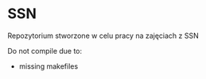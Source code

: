 # SSN
Repozytorium stworzone w celu pracy na zajęciach z SSN

Do not compile due to:
- missing makefiles
